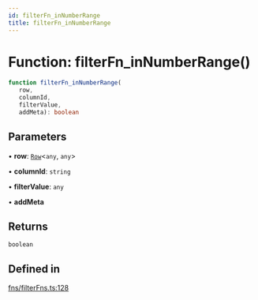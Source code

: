 ```yaml
---
id: filterFn_inNumberRange
title: filterFn_inNumberRange
---
```


# Function: filterFn\_inNumberRange()

```ts
function filterFn_inNumberRange(
   row, 
   columnId, 
   filterValue, 
   addMeta): boolean
```

## Parameters

• **row**: [`Row`](../type-aliases/row.md)\<`any`, `any`\>

• **columnId**: `string`

• **filterValue**: `any`

• **addMeta**

## Returns

`boolean`

## Defined in

[fns/filterFns.ts:128](https://github.com/TanStack/table/blob/main/packages/table-core/src/fns/filterFns.ts#L128)
